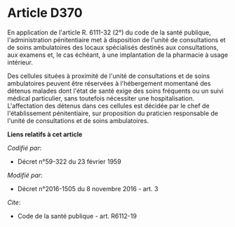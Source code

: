 # Article D370

En application de l'article R. 6111-32 (2°) du code de la santé publique, l'administration pénitentiaire met à disposition de
l'unité de consultations et de soins ambulatoires des locaux spécialisés destinés aux consultations, aux examens et, le cas
échéant, à une implantation de la pharmacie à usage intérieur. 

Des cellules situées à proximité de l'unité de consultations et de soins ambulatoires peuvent être réservées à l'hébergement
momentané des détenus malades dont l'état de santé exige des soins fréquents ou un suivi médical particulier, sans toutefois
nécessiter une hospitalisation. L'affectation des détenus dans ces cellules est décidée par le chef de l'établissement
pénitentiaire, sur proposition du praticien responsable de l'unité de consultations et de soins ambulatoires.

**Liens relatifs à cet article**

_Codifié par_:

  - Décret n°59-322 du 23 février 1959

_Modifié par_:

  - Décret n°2016-1505 du 8 novembre 2016 - art. 3

_Cite_:

  - Code de la santé publique - art. R6112-19
